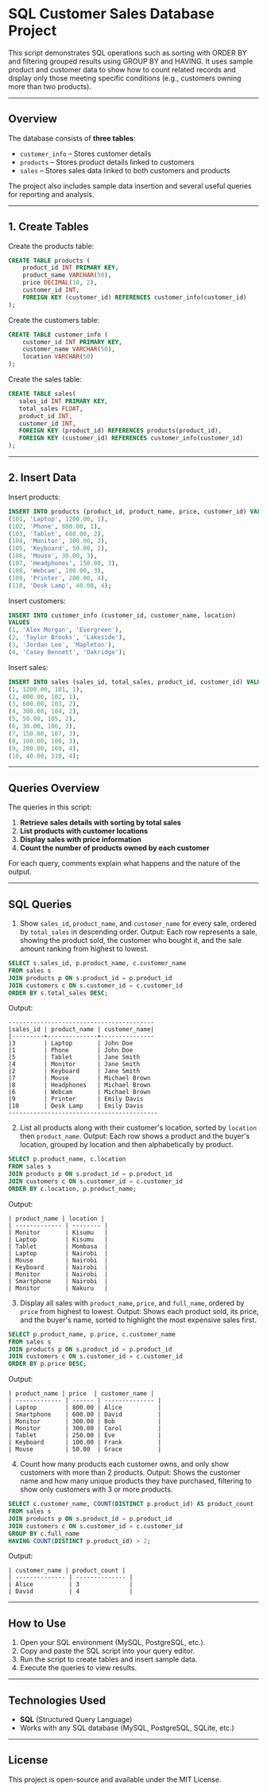 # SQL Customer Sales Database Project
This script demonstrates SQL operations such as sorting with ORDER BY and filtering grouped results using GROUP BY and HAVING. It uses sample product and customer data to show how to count related records and display only those meeting specific conditions (e.g., customers owning more than two products).

---

## Overview
The database consists of **three tables**:  
- `customer_info` – Stores customer details  
- `products` – Stores product details linked to customers  
- `sales` – Stores sales data linked to both customers and products  

The project also includes sample data insertion and several useful queries for reporting and analysis.

---
## 1. Create Tables
Create the products table:
```sql
CREATE TABLE products (
    product_id INT PRIMARY KEY,
    product_name VARCHAR(50),
    price DECIMAL(10, 2),
    customer_id INT,
    FOREIGN KEY (customer_id) REFERENCES customer_info(customer_id)
);
```
Create the customers table:

```sql
CREATE TABLE customer_info (
    customer_id INT PRIMARY KEY,
    customer_name VARCHAR(50),
    location VARCHAR(50)
);
```
Create the sales table:
```sql
CREATE TABLE sales(
   sales_id INT PRIMARY KEY,
   total_sales FLOAT,
   product_id INT,
   customer_id INT,
   FOREIGN KEY (product_id) REFERENCES products(product_id),
   FOREIGN KEY (customer_id) REFERENCES customer_info(customer_id)
);
```
---
## 2. Insert Data
Insert products:
```sql
INSERT INTO products (product_id, product_name, price, customer_id) VALUES
(101, 'Laptop', 1200.00, 1),
(102, 'Phone', 800.00, 1),
(103, 'Tablet', 600.00, 2),
(104, 'Monitor', 300.00, 2),
(105, 'Keyboard', 50.00, 2),
(106, 'Mouse', 30.00, 3),
(107, 'Headphones', 150.00, 3),
(108, 'Webcam', 100.00, 3),
(109, 'Printer', 200.00, 4),
(110, 'Desk Lamp', 40.00, 4);
```
Insert customers:
```sql
INSERT INTO customer_info (customer_id, customer_name, location)
VALUES
(1, 'Alex Morgan', 'Evergreen'),
(2, 'Taylor Brooks', 'Lakeside'),
(3, 'Jordan Lee', 'Mapleton'),
(4, 'Casey Bennett', 'Oakridge');

```
Insert sales:
```sql
INSERT INTO sales (sales_id, total_sales, product_id, customer_id) VALUES
(1, 1200.00, 101, 1),  
(2, 800.00, 102, 1),  
(3, 600.00, 103, 2),   
(4, 300.00, 104, 2),   
(5, 50.00, 105, 2),   
(6, 30.00, 106, 3),    
(7, 150.00, 107, 3),  
(8, 100.00, 108, 3),   
(9, 200.00, 109, 4),   
(10, 40.00, 110, 4); 
```

---
## Queries Overview
The queries in this script:
1. **Retrieve sales details with sorting by total sales**  
2. **List products with customer locations**  
3. **Display sales with price information**  
4. **Count the number of products owned by each customer**  

For each query, comments explain what happens and the nature of the output.

---

## SQL Queries

1. Show `sales_id`, `product_name`, and `customer_name` for every sale, ordered by `total_sales` in descending order.
   Output: Each row represents a sale, showing the product sold, the customer who bought it, and the sale amount ranking from highest to lowest.

```sql
SELECT s.sales_id, p.product_name, c.customer_name
FROM sales s
JOIN products p ON s.product_id = p.product_id
JOIN customers c ON s.customer_id = c.customer_id
ORDER BY s.total_sales DESC;
```
Output:
```
-----------------------------------------
|sales_id | product_name | customer_name|
|---------+--------------+---------------
|3        | Laptop       | John Doe
|1        | Phone        | John Doe
|5        | Tablet       | Jane Smith
|4        | Monitor      | Jane Smith
|2        | Keyboard     | Jane Smith
|7        | Mouse        | Michael Brown
|8        | Headphones   | Michael Brown
|6        | Webcam       | Michael Brown
|9        | Printer      | Emily Davis
|10       | Desk Lamp    | Emily Davis
------------------------------------------
```
2. List all products along with their customer's location, sorted by `location` then `product_name`.
   Output: Each row shows a product and the buyer's location, grouped by location and then alphabetically by product.

```sql
SELECT p.product_name, c.location
FROM sales s
JOIN products p ON s.product_id = p.product_id
JOIN customers c ON s.customer_id = c.customer_id
ORDER BY c.location, p.product_name;
```
Output:
```
| product_name | location |
| ------------- | -------- |
| Monitor       | Kisumu   |
| Laptop        | Kisumu   |
| Tablet        | Mombasa  |
| Laptop        | Nairobi  |
| Mouse         | Nairobi  |
| Keyboard      | Nairobi  |
| Monitor       | Nairobi  |
| Smartphone    | Nairobi  |
| Monitor       | Nakuru   |
```
3. Display all sales with `product_name`, `price`, and `full_name`, ordered by `price` from highest to lowest.
   Output: Shows each product sold, its price, and the buyer's name, sorted to highlight the most expensive sales first.

```sql
SELECT p.product_name, p.price, c.customer_name
FROM sales s
JOIN products p ON s.product_id = p.product_id
JOIN customers c ON s.customer_id = c.customer_id
ORDER BY p.price DESC;
```
Output:
```
| product_name | price  | customer_name |
| ------------- | ------ | -------------- |
| Laptop        | 800.00 | Alice          |
| Smartphone    | 600.00 | David          |
| Monitor       | 300.00 | Bob            |
| Monitor       | 300.00 | Carol          |
| Tablet        | 250.00 | Eve            |
| Keyboard      | 100.00 | Frank          |
| Mouse         | 50.00  | Grace          |

```
4. Count how many products each customer owns, and only show customers with more than 2 products.
   Output: Shows the customer name and how many unique products they have purchased, filtering to show only customers with 3 or more products.

```sql
SELECT c.customer_name, COUNT(DISTINCT p.product_id) AS product_count
FROM sales s
JOIN products p ON s.product_id = p.product_id
JOIN customers c ON s.customer_id = c.customer_id
GROUP BY c.full_name
HAVING COUNT(DISTINCT p.product_id) > 2;
```
Output:
```
| customer_name | product_count |
| -------------- | -------------- |
| Alice          | 3              |
| David          | 4              |

```
---

## How to Use
1. Open your SQL environment (MySQL, PostgreSQL, etc.).
2. Copy and paste the SQL script into your query editor.
3. Run the script to create tables and insert sample data.
4. Execute the queries to view results.

---

## Technologies Used
- **SQL** (Structured Query Language)
- Works with any SQL database (MySQL, PostgreSQL, SQLite, etc.)

---

## License
This project is open-source and available under the MIT License.
